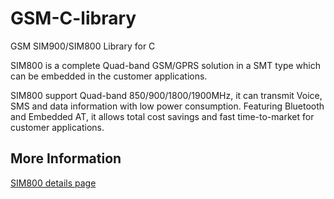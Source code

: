 # GSM-C-library
GSM SIM900/SIM800 Library for C

SIM800 is a complete Quad-band GSM/GPRS solution in a SMT type which can be embedded in the customer applications.

SIM800 support Quad-band 850/900/1800/1900MHz, it can transmit Voice, SMS and data information with low power consumption. Featuring Bluetooth and Embedded AT, it allows total cost savings and fast time-to-market for customer applications.

## More Information
[SIM800 details page](http://simcomm2m.com/En/module/detail.aspx?id=138)
